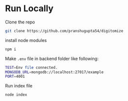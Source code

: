 # Run Locally

Clone the repo
```bash
git clone https://github.com/pranshugupta54/digitomize
```

install node modules
```bash
npm i
```

Make `.env` file in backend folder like following:
```bash
TEST=Env file connected.
MONGODB_URL=mongodb://localhost:27017/example
PORT=4001
```

Run index file
```
node index
```

